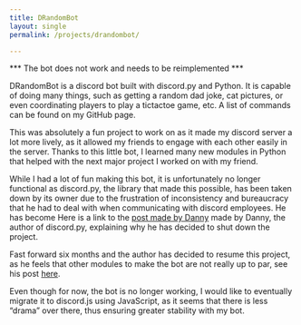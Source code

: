 ```yaml
---
title: DRandomBot
layout: single
permalink: /projects/drandombot/

---
```


*** The bot does not work and needs to be reimplemented ***


DRandomBot is a discord bot built with discord.py and Python. It is capable of doing many things, such as getting a random dad joke, cat pictures, or even coordinating players to play a tictactoe game, etc. A list of commands can be found on my GitHub page.

This was absolutely a fun project to work on as it made my discord server a lot more lively, as it allowed my friends to engage with each other easily in the server.
Thanks to this little bot, I learned many new modules in Python that helped with the next major project I worked on with my friend.

While I had a lot of fun making this bot, it is unfortunately no longer functional as discord.py, the library that made this possible, has been taken down by its owner due to the frustration of inconsistency and bureaucracy that he had to deal with when communicating with discord employees. He has become Here is a link to the <a href="https://gist.github.com/Rapptz/4a2f62751b9600a31a0d3c78100287f1"> post made by Danny</a> made by Danny, the author of discord.py, explaining why he has decided to shut down the project.

Fast forward six months and the author has decided to resume this project, as he feels that other modules to make the bot are not really up to par, see his post <a href="https://gist.github.com/Rapptz/c4324f17a80c94776832430007ad40e6">here</a>.

Even though for now, the bot is no longer working, I would like to eventually migrate it to discord.js using JavaScript, as it seems that there is less “drama” over there, thus ensuring greater stability with my bot. 
